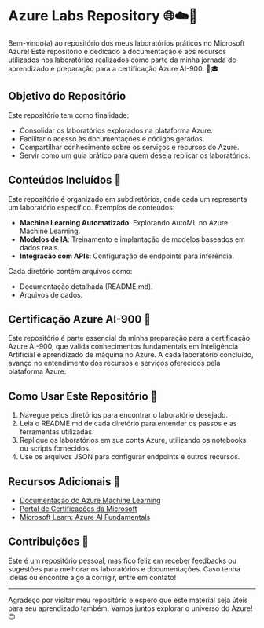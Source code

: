 # Azure Labs Repository 🌐☁️📘

Bem-vindo(a) ao repositório dos meus laboratórios práticos no Microsoft Azure! Este repositório é dedicado à documentação e aos recursos utilizados nos laboratórios realizados como parte da minha jornada de aprendizado e preparação para a certificação Azure AI-900. 🚀🎓

## Objetivo do Repositório
Este repositório tem como finalidade:

- Consolidar os laboratórios explorados na plataforma Azure.
- Facilitar o acesso às documentações e códigos gerados.
- Compartilhar conhecimento sobre os serviços e recursos do Azure.
- Servir como um guia prático para quem deseja replicar os laboratórios.

## Conteúdos Incluídos 📂

Este repositório é organizado em subdiretórios, onde cada um representa um laboratório específico. Exemplos de conteúdos:

- **Machine Learning Automatizado**: Explorando AutoML no Azure Machine Learning.
- **Modelos de IA**: Treinamento e implantação de modelos baseados em dados reais.
- **Integração com APIs**: Configuração de endpoints para inferência.

Cada diretório contém arquivos como:

- Documentação detalhada (README.md).
- Arquivos de dados.

## Certificação Azure AI-900 🏅

Este repositório é parte essencial da minha preparação para a certificação Azure AI-900, que valida conhecimentos fundamentais em Inteligência Artificial e aprendizado de máquina no Azure. A cada laboratório concluído, avanço no entendimento dos recursos e serviços oferecidos pela plataforma Azure.

## Como Usar Este Repositório 🔧

1. Navegue pelos diretórios para encontrar o laboratório desejado.
2. Leia o README.md de cada diretório para entender os passos e as ferramentas utilizadas.
3. Replique os laboratórios em sua conta Azure, utilizando os notebooks ou scripts fornecidos.
4. Use os arquivos JSON para configurar endpoints e outros recursos.

## Recursos Adicionais 📖

- [Documentação do Azure Machine Learning](https://learn.microsoft.com/azure/machine-learning/)
- [Portal de Certificações da Microsoft](https://learn.microsoft.com/certifications/)
- [Microsoft Learn: Azure AI Fundamentals](https://learn.microsoft.com/training/paths/azure-ai-fundamentals/)

## Contribuições 🤝

Este é um repositório pessoal, mas fico feliz em receber feedbacks ou sugestões para melhorar os laboratórios e documentações. Caso tenha ideias ou encontre algo a corrigir, entre em contato!

---

Agradeço por visitar meu repositório e espero que este material seja úteis para seu aprendizado também. Vamos juntos explorar o universo do Azure! 😊

